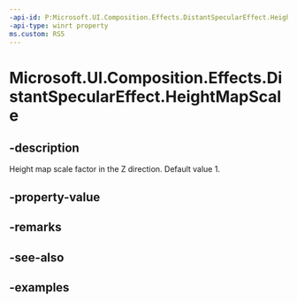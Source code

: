 ```yaml
---
-api-id: P:Microsoft.UI.Composition.Effects.DistantSpecularEffect.HeightMapScale
-api-type: winrt property
ms.custom: RS5
---
```


<!-- Property syntax.
public float HeightMapScale { get;  set; }
-->

# Microsoft.UI.Composition.Effects.DistantSpecularEffect.HeightMapScale

## -description
Height map scale factor in the Z direction. Default value 1.

## -property-value

## -remarks

## -see-also

## -examples

